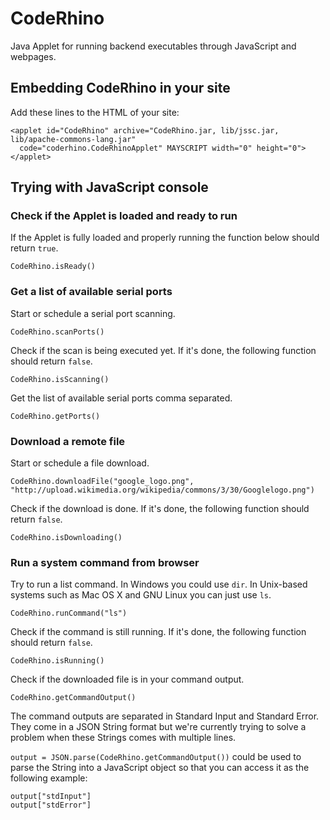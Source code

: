 # CodeRhino
Java Applet for running backend executables through JavaScript and webpages.

## Embedding CodeRhino in your site
Add these lines to the HTML of your site:
```
<applet id="CodeRhino" archive="CodeRhino.jar, lib/jssc.jar, lib/apache-commons-lang.jar" 
  code="coderhino.CodeRhinoApplet" MAYSCRIPT width="0" height="0"></applet>
```

## Trying with JavaScript console
### Check if the Applet is loaded and ready to run
If the Applet is fully loaded and properly running the function below should return `true`.
```
CodeRhino.isReady()
```

### Get a list of available serial ports
Start or schedule a serial port scanning.
```
CodeRhino.scanPorts()
```
Check if the scan is being executed yet. If it's done, the following function should return `false`.
```
CodeRhino.isScanning()
```
Get the list of available serial ports comma separated.
```
CodeRhino.getPorts()
```

### Download a remote file
Start or schedule a file download.
```
CodeRhino.downloadFile("google_logo.png", "http://upload.wikimedia.org/wikipedia/commons/3/30/Googlelogo.png")
```
Check if the download is done. If it's done, the following function should return `false`.
```
CodeRhino.isDownloading()
```

### Run a system command from browser
Try to run a list command. In Windows you could use `dir`. In Unix-based systems such as Mac OS X and GNU Linux you can just use `ls`.
```
CodeRhino.runCommand("ls")
```
Check if the command is still running. If it's done, the following function should return `false`.
```
CodeRhino.isRunning()
```
Check if the downloaded file is in your command output.
```
CodeRhino.getCommandOutput()
```
The command outputs are separated in Standard Input and Standard Error. They come in a JSON String format but we're currently trying to solve a problem when these Strings comes with multiple lines.

`output = JSON.parse(CodeRhino.getCommandOutput())` could be used to parse the String into a JavaScript object so that you can access it as the following example:
```
output["stdInput"]
output["stdError"]
```
